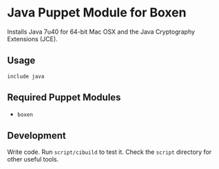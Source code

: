 # Java Puppet Module for Boxen

Installs Java 7u40 for 64-bit Mac OSX and the Java Cryptography Extensions (JCE).

## Usage

```puppet
include java
```

## Required Puppet Modules

* `boxen`

## Development

Write code. Run `script/cibuild` to test it. Check the `script`
directory for other useful tools.
